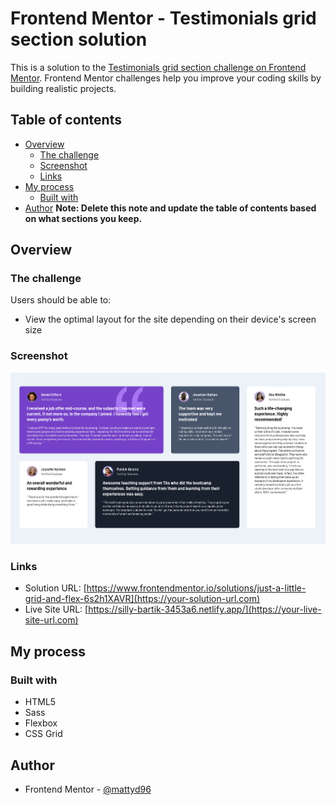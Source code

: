 # Frontend Mentor - Testimonials grid section solution

This is a solution to the [Testimonials grid section challenge on Frontend Mentor](https://www.frontendmentor.io/challenges/testimonials-grid-section-Nnw6J7Un7). Frontend Mentor challenges help you improve your coding skills by building realistic projects. 

## Table of contents

- [Overview](#overview)
  - [The challenge](#the-challenge)
  - [Screenshot](#screenshot)
  - [Links](#links)
- [My process](#my-process)
  - [Built with](#built-with)
- [Author](#author)
**Note: Delete this note and update the table of contents based on what sections you keep.**

## Overview

### The challenge

Users should be able to:

- View the optimal layout for the site depending on their device's screen size

### Screenshot

![](./Screenshot.jpg)

### Links

- Solution URL: [https://www.frontendmentor.io/solutions/just-a-little-grid-and-flex-6s2h1XAVR](https://your-solution-url.com)
- Live Site URL: [https://silly-bartik-3453a6.netlify.app/](https://your-live-site-url.com)

## My process

### Built with

- HTML5
- Sass
- Flexbox
- CSS Grid

## Author

- Frontend Mentor - [@mattyd96](https://www.frontendmentor.io/profile/mattyd96)
